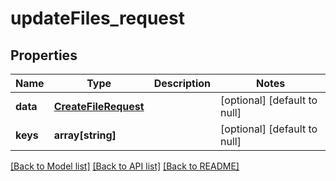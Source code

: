 # updateFiles_request

## Properties
Name | Type | Description | Notes
------------ | ------------- | ------------- | -------------
**data** | [**CreateFileRequest**](CreateFileRequest.md) |  | [optional] [default to null]
**keys** | **array[string]** |  | [optional] [default to null]

[[Back to Model list]](../README.md#documentation-for-models) [[Back to API list]](../README.md#documentation-for-api-endpoints) [[Back to README]](../README.md)


